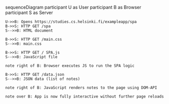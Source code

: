 sequenceDiagram
    participant U as User
    participant B as Browser
    participant S as Server

    U->>B: Opens https://studies.cs.helsinki.fi/exampleapp/spa
    B->>S: HTTP GET /spa
    S-->>B: HTML document

    B->>S: HTTP GET /main.css
    S-->>B: main.css

    B->>S: HTTP GET / SPA.js
    S-->>B: JavaScript file

    note right of B: Browser executes JS to run the SPA logic

    B->>S: HTTP GET /data.json
    S-->>B: JSON data (list of notes)

    note right of B: JavaScript renders notes to the page using DOM-API

    note over B: App is now fully interactive without further page reloads

